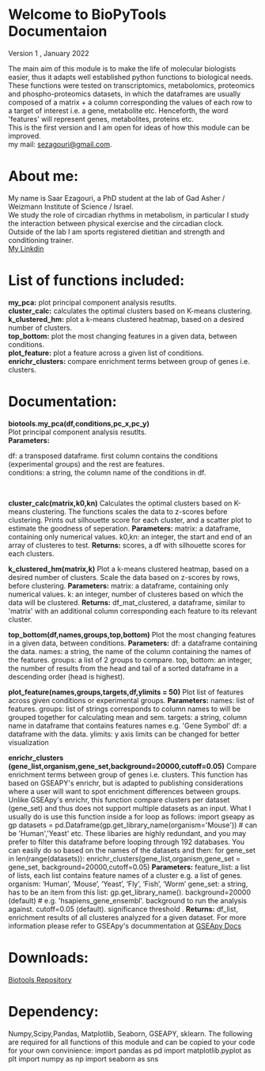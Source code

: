 # Welcome to BioPyTools Documentaion
Version 1 , January 2022

The main aim of this module is to make the life of molecular biologists easier, thus it adapts well established python functions to biological needs. <br>
These functions were tested on transcriptomics, metabolomics, proteomics and phospho-proteomics datasets, in which the dataframes are usually composed of a matrix + a column corresponding the values of each row to a target of interest i.e. a gene, metabolite etc. Henceforth, the word 'features' will represent genes, metabolites, proteins etc. <br>
This is the first version and I am open for ideas of how this module can be improved. <br>
my mail: sezagouri@gmail.com.

# About me: <br>
My name is Saar Ezagouri, a PhD student at the lab of Gad Asher / Weizmann Institute of Science / Israel. <br>
We study the role of circadian rhythms in metabolism, in particular I study the interaction between physical exercise and the circadian clock. <br>
Outside of the lab I am sports registered dietitian and strength and conditioning trainer. <br>
<a href="linkedin.com/in/saar-ezagouri-959a8b1a8"> My Linkdin </a>

# List of functions included: <br>
**my_pca:** plot principal component analysis resutlts. <br>
**cluster_calc:** calculates the optimal clusters based on K-means clustering. <br>
**k_clustered_hm:** plot a k-means clustered heatmap, based on a desired number of clusters. <br>
**top_bottom:** plot the most changing features in a given data, between conditions. <br>
**plot_feature:** plot a feature across a given list of conditions. <br>
**enrichr_clusters:** compare enrichment terms between group of genes i.e. clusters. <br>

# Documentation: <br>
**biotools.my_pca(df,conditions,pc_x,pc_y)** <br>
Plot principal component analysis resutlts. <br>
**Parameters:** <p> df: a transposed dataframe. first column contains the conditions (experimental groups) and the rest are features. <br>
                conditions: a string, the column name of the conditions in df. </p><br>

**cluster_calc(matrix,k0,kn)** 
Calculates the optimal clusters based on K-means clustering. The functions scales the data to z-scores before clustering.
Prints out silhouette score for each cluster, and a scatter plot to estimate the goodness of seperation.
**Parameters:** matrix: a dataframe, containing only numerical values.
                k0,kn: an integer, the start and end of an array of clusteres to test.
**Returns:** scores, a df with silhouette scores for each clusters.

**k_clustered_hm(matrix,k)** 
Plot a k-means clustered heatmap, based on a desired number of clusters.
Scale the data based on z-scores by rows, before clustering.
**Parameters:** matrix: a dataframe, containing only numerical values.
                k: an integer, number of clusteres based on which the data will be clustered.
**Returns:** df_mat_clustered, a dataframe, similar to 'matrix' with an additional column corresponding each feature to its relevant cluster.

**top_bottom(df,names,groups,top,bottom)** 
Plot the most changing features in a given data, between conditions.
**Parameters:** df: a dataframe containing the data.
                names: a string, the name of the column containing the names of the features.
                groups: a list of 2 groups to compare.
                top, bottom: an integer, the number of results from the head and tail of a sorted dataframe in a descending order (head is highest).

**plot_feature(names,groups,targets,df,ylimits = 50)** 
Plot list of features across given conditions or experimental groups.
**Parameters:** names: list of features.
                groups: list of strings corresponds to column names to will be grouped together for calculating mean and sem.
                targets: a string, column name in dataframe that contains features names e.g. 'Gene Symbol' 
                df: a dataframe with the data.
                ylimits: y axis limits can be changed for better visualization
                
**enrichr_clusters (gene_list,organism,gene_set,background=20000,cutoff=0.05)** 
Compare enrichment terms between group of genes i.e. clusters.
This function has based on GSEAPY's enrichr, but is adapted to publishing considerations where a user will want to spot enrichment differences between groups.
Unlike GSEApy's enrichr, this function compare clusters per dataset (gene_set) and thus does not support multiple datasets as an input. What I usually do is use this function inside a for loop as follows:
import gseapy as gp
datasets = pd.Dataframe(gp.get_library_name(organism='Mouse')) # can be 'Human','Yeast' etc.
These libaries are highly redundant, and you may prefer to filter this dataframe before looping through 192 databases. You can easily do so based on the names of the datasets and then:
for gene_set in len(range(datasets)):
  enrichr_clusters(gene_list,organism,gene_set = gene_set, background=20000,cutoff=0.05)
**Parameters:** feature_list: a list of lists, each list contains feature names of a cluster e.g. a list of genes.
                organism: ‘Human’, ‘Mouse’, ‘Yeast’, ‘Fly’, ‘Fish’, ‘Worm’ 
                gene_set: a string, has to be an item from this list: gp.get_library_name().
                background=20000 (default) # e.g. 'hsapiens_gene_ensembl'. background to run the analysis against.
                cutoff=0.05 (default). significance threshold .
**Returns:** df_list, enrichment results of all clusteres analyzed for a given dataset.
For more information please refer to GSEApy's docummentation at <a href="https://gseapy.readthedocs.io/en/latest/gseapy_example.html#2.-Enrichr-Example"> GSEApy Docs </a>

# Downloads:
<a href="https://gseapy.readthedocs.io/en/latest/gseapy_example.html#2.-Enrichr-Example"> Biotools Repository </a>
# Dependency:
Numpy,Scipy,Pandas, Matplotlib, Seaborn, GSEAPY, sklearn.
The following are required for all functions of this module and can be copied to your code for your own convinience:
import pandas as pd
import matplotlib.pyplot as plt
import numpy as np
import seaborn as sns





